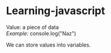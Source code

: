 # Learning-javascript

Value: a piece of data <br>
*Example:* console.log("Naz")

We can store values into variables.
<br>
